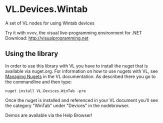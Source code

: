 # VL.Devices.Wintab
A set of VL nodes for using Wintab devices

Try it with vvvv, the visual live-programming environment for .NET  
Download: http://visualprogramming.net

## Using the library
In order to use this library with VL you have to install the nuget that is available via nuget.org. For information on how to use nugets with VL, see [Managing Nugets](https://thegraybook.vvvv.org/reference/libraries/dependencies.html#manage-nugets) in the VL documentation. As described there you go to the commandline and then type:

    nuget install VL.Devices.WinTab -pre

Once the nuget is installed and referenced in your VL document you'll see the category "WinTab" under "Devices" in the nodebrowser. 

Demos are available via the Help Browser!
